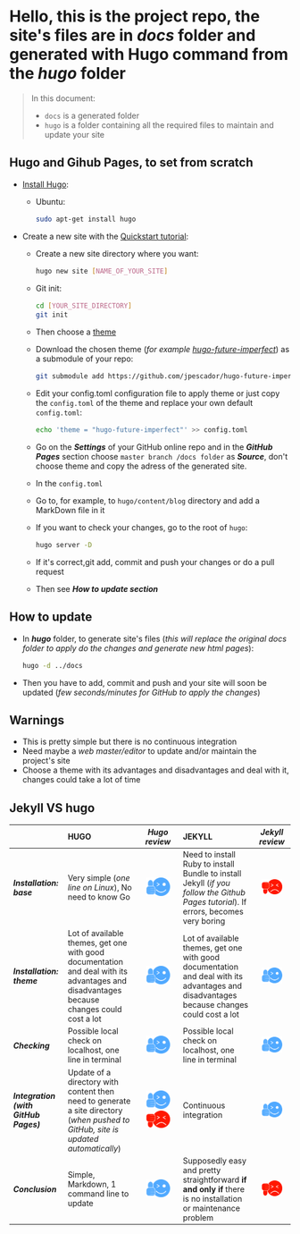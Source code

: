 # Hello, this is the project repo, the site's files are in ***docs*** folder and generated with Hugo command from the ***hugo*** folder

> In this document:
> * ```docs``` is a generated folder
> * ```hugo``` is a folder containing all the required files to maintain and update your site

## Hugo and Gihub Pages, to set from scratch

  * [Install Hugo](https://gohugo.io/getting-started/installing):
    * Ubuntu:

      ```bash
      sudo apt-get install hugo
      ```
  * Create a new site with the [Quickstart tutorial](https://gohugo.io/getting-started/quick-start/):
    * Create a new site directory where you want:

      ```bash
      hugo new site [NAME_OF_YOUR_SITE]
      ```

    * Git init:

      ```bash
      cd [YOUR_SITE_DIRECTORY]
      git init
      ```

    * Then choose a [theme](https://themes.gohugo.io)
    * Download the chosen theme (*for example [hugo-future-imperfect](https://github.com/jpescador/hugo-future-imperfect)*) as a submodule of your repo:

      ```bash
      git submodule add https://github.com/jpescador/hugo-future-imperfect themes/hugo-resume
      ```

    * Edit your config.toml configuration file to apply theme or just copy the ```config.toml``` of the theme and replace your own default ```config.toml```:

      ```bash
      echo 'theme = "hugo-future-imperfect"' >> config.toml
      ```
    * Go on the ***Settings*** of your GitHub online repo and in the ***GitHub Pages*** section choose ```master branch /docs folder``` as ***Source***, don't choose theme and copy the adress of the generated site.
    * In the ```config.toml```
    * Go to, for example, to ```hugo/content/blog``` directory and add a MarkDown file in it
    * If you want to check your changes, go to the root of ```hugo```:

      ```bash
      hugo server -D
      ```

    * If it's correct,git add, commit and push your changes or do a pull request
    * Then see ***How to update section***

## How to update

* In ***hugo*** folder, to generate site's files (*this will replace the original docs folder to apply do the changes and generate new html pages*):

  ```bash
  hugo -d ../docs
  ```

* Then you have to add, commit and push and your site will soon be updated (*few seconds/minutes for GitHub to apply the changes*)

## Warnings

* This is pretty simple but there is no continuous integration
* Need maybe a *web master/editor* to update and/or maintain the project's site
* Choose a theme with its advantages and disadvantages and deal with it, changes could take a lot of time

## Jekyll VS hugo

|                   | **HUGO** | *Hugo review* | **JEKYLL** | *Jekyll review* |
|:------------------|:---------|:-------------:|:-----------|:---------------:|
| ***Installation: base*** | Very simple (*one line on Linux*), No need to know Go | <img src="good.png" width="70%"> | Need to install Ruby to install Bundle to install Jekyll (*if you follow the Github Pages tutorial*). If errors, becomes very boring | <img src="bad.png" width="70%"> |
| ***Installation: theme*** | Lot of available themes, get one with good documentation and deal with its advantages and disadvantages because changes could cost a lot | <img src="good.png" width="70%"> | Lot of available themes, get one with good documentation and deal with its advantages and disadvantages because changes could cost a lot | <img src="good.png" width="70%"> |
| ***Checking***    | Possible local check on localhost, one line in terminal | <img src="good.png" width="70%"> | Possible local check on localhost, one line in terminal | <img src="good.png" width="70%"> |
| ***Integration (with GitHub Pages)*** | Update of a directory with content then need to generate a site directory (*when pushed to GitHub, site is updated automatically*) | <img src="good.png" width="70%"> <img src="bad.png" width="70%"> | Continuous integration | <img src="good.png" width="70%"> |
| ***Conclusion*** | Simple, Markdown, 1 command line to update | <img src="good.png" width="70%"> | Supposedly easy and pretty straightforward **if and only if** there is no installation or maintenance problem | <img src="bad.png" width="70%"> |
